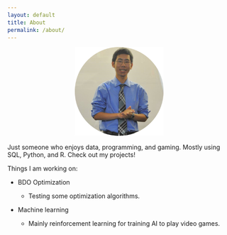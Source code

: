 ```yaml
---
layout: default
title: About
permalink: /about/
---
```


<center><img src="picture/gh_pic.png" width="200"></center>

Just someone who enjoys data, programming, and gaming. Mostly using SQL, Python, and R. Check out my projects!

Things I am working on:
- BDO Optimization
    - Testing some optimization algorithms.
       
- Machine learning
    - Mainly reinforcement learning for training AI to play video games.